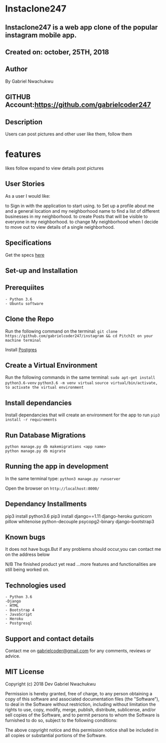 
# Instaclone247


## Instaclone247 is a web app clone of the popular instagram mobile app.
## Created on: october, 25TH,  2018

## Author
By Gabriel Nwachukwu

## GITHUB Account:**https://github.com/gabrielcoder247**

## Description
Users can post pictures and other user like them, follow them
# features
likes
follow
expand to view details
post pictures




## User Stories
As a user I would like:

to Sign in with the application to start using.
to Set up a profile about me and a general location and my neighborhood name
to find a list of different businesses in my neighborhood.
to create Posts that will be visible to everyone in my neighborhood.
to change My neighborhood when I decide to move out
to view details of a single neighborhood.

## Specifications
Get the specs [here](https://github.com/gabrielcoder247/pitch-v2.0/blob/master/SPECS.md)

## Set-up and Installation

## Prerequiites
    - Python 3.6
    - Ubuntu software

## Clone the Repo
Run the following command on the terminal:
`git clone https://github.com/gabrielcoder247/instagram && cd PitchIt on your machine terminal`

Install [Postgres](https://www.postgresql.org/download/)

## Create a Virtual Environment
Run the following commands in the same terminal:
`sudo apt-get install python3.6-venv`
`python3.6 -m venv virtual`
`source virtual/bin/activate, to activate the virtual environment`

## Install dependancies
Install dependancies that will create an environment for the app to run
`pip3 install -r requirements`


## Run Database Migrations
```
python manage.py db makemigrations <app name>
python manage.py db migrate 

```

## Running the app in development
In the same terminal type:
`python3 manage.py runserver`

Open the browser on `http://localhost:8000/`


## Dependancy Installments

pip3 install python3.6
pip3 install django==1.11 django-heroku gunicorn pillow whitenoise python-decouple psycopg2-binary django-bootstrap3

## Known bugs
It does not have bugs.But if any problems should occur,you can contact me on the address below

N/B The finished product yet read ...more features and functionalities are still being worked on.


## Technologies used
    - Python 3.6
    -Django
    - HTML
    - Bootstrap 4
    - JavaScript
    - Heroku
    - Postgresql

## Support and contact details
Contact me on gabrielcoder@gmail.com for any comments, reviews or advice.


## MIT License

Copyright (c) 2018 Dev Gabriel Nwachukwu

Permission is hereby granted, free of charge, to any person obtaining a copy of this software and associated documentation files (the "Software"), to deal in the Software without restriction, including without limitation the rights to use, copy, modify, merge, publish, distribute, sublicense, and/or sell copies of the Software, and to permit persons to whom the Software is furnished to do so, subject to the following conditions:

The above copyright notice and this permission notice shall be included in all copies or substantial portions of the Software.